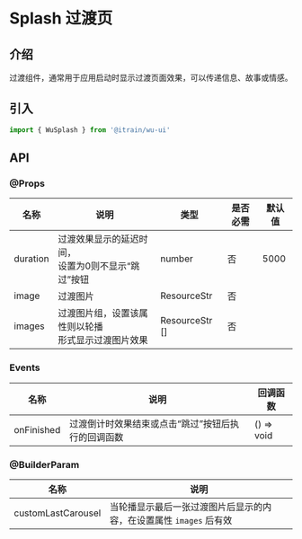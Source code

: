 # Splash 过渡页

## 介绍

过渡组件，通常用于应用启动时显示过渡页面效果，可以传递信息、故事或情感。

## 引入

```typescript
import { WuSplash } from '@itrain/wu-ui'
```

## API

### @Props

| 名称     | 说明   | 类型  | 是否必需 | 默认值 |
| -------- | -------------------------------------------------- | ------------------------- | -------- | -------- |
| duration | 过渡效果显示的延迟时间，<br>设置为0则不显示“跳过”按钮 | number                    | 否       | 5000     |
| image    | 过渡图片                                           | ResourceStr               | 否       |          |
| images   | 过渡图片组，设置该属性则以轮播<br>形式显示过渡图片效果 | ResourceStr &#x05b;&#x5d; | 否       | &nbsp; |

### Events

| 名称       | 说明                                               | 回调函数   |
| ---------- | -------------------------------------------------- | ---------- |
| onFinished | 过渡倒计时效果结束或点击“跳过”按钮后执行的回调函数 | () => void |

### @BuilderParam

| 名称               | 说明                                                         |
| ------------------ | ------------------------------------------------------------ |
| customLastCarousel | 当轮播显示最后一张过渡图片后显示的内容，在设置属性 `images` 后有效 |

